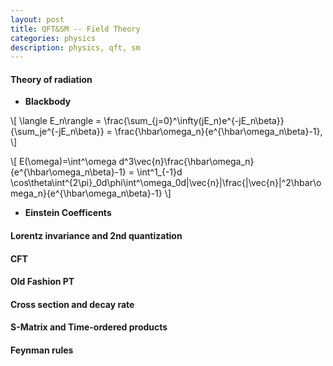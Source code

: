 ```yaml
---
layout: post
title: QFT&SM -- Field Theory
categories: physics
description: physics, qft, sm
---
```


#### Theory of radiation

* **Blackbody** 

\\[
\langle E_n\rangle = \frac{\sum_{j=0}^\infty(jE_n)e^{-jE_n\beta}}{\sum_je^{-jE_n\beta}} = \frac{\hbar\omega_n}{e^{\hbar\omega_n\beta}-1},
\\]

\\[
E(\omega)=\int^\omega d^3\vec{n}\frac{\hbar\omega_n}{e^{\hbar\omega_n\beta}-1} = \int^1_{-1}d \cos\theta\int^{2\pi}_0d\phi\int^\omega_0d|\vec{n}|\frac{|\vec{n}|^2\hbar\omega_n}{e^{\hbar\omega_n\beta}-1}
\\]

* **Einstein Coefficents**



#### Lorentz invariance and 2nd quantization


#### CFT


#### Old Fashion PT


#### Cross section and decay rate


#### S-Matrix and Time-ordered products


#### Feynman rules
